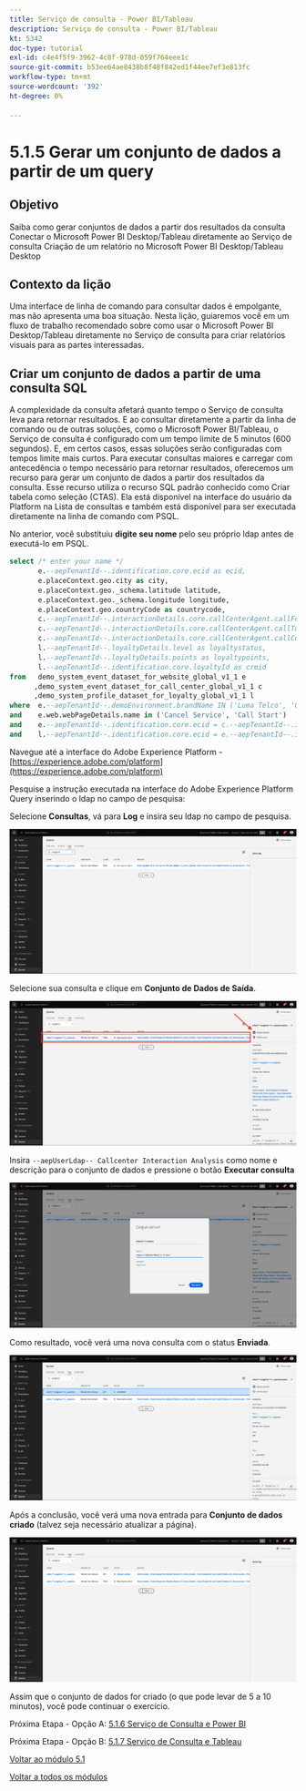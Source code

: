 ```yaml
---
title: Serviço de consulta - Power BI/Tableau
description: Serviço de consulta - Power BI/Tableau
kt: 5342
doc-type: tutorial
exl-id: c4e4f5f9-3962-4c8f-978d-059f764eee1c
source-git-commit: b53ee64ae8438b8f48f842ed1f44ee7ef3e813fc
workflow-type: tm+mt
source-wordcount: '392'
ht-degree: 0%

---
```


# 5.1.5 Gerar um conjunto de dados a partir de um query

## Objetivo

Saiba como gerar conjuntos de dados a partir dos resultados da consulta
Conectar o Microsoft Power BI Desktop/Tableau diretamente ao Serviço de consulta
Criação de um relatório no Microsoft Power BI Desktop/Tableau Desktop

## Contexto da lição

Uma interface de linha de comando para consultar dados é empolgante, mas não apresenta uma boa situação. Nesta lição, guiaremos você em um fluxo de trabalho recomendado sobre como usar o Microsoft Power BI Desktop/Tableau diretamente no Serviço de consulta para criar relatórios visuais para as partes interessadas.

## Criar um conjunto de dados a partir de uma consulta SQL

A complexidade da consulta afetará quanto tempo o Serviço de consulta leva para retornar resultados. E ao consultar diretamente a partir da linha de comando ou de outras soluções, como o Microsoft Power BI/Tableau, o Serviço de consulta é configurado com um tempo limite de 5 minutos (600 segundos). E, em certos casos, essas soluções serão configuradas com tempos limite mais curtos. Para executar consultas maiores e carregar com antecedência o tempo necessário para retornar resultados, oferecemos um recurso para gerar um conjunto de dados a partir dos resultados da consulta. Esse recurso utiliza o recurso SQL padrão conhecido como Criar tabela como seleção (CTAS). Ela está disponível na interface do usuário da Platform na Lista de consultas e também está disponível para ser executada diretamente na linha de comando com PSQL.

No anterior, você substituiu **digite seu nome** pelo seu próprio ldap antes de executá-lo em PSQL.

```sql
select /* enter your name */
       e.--aepTenantId--.identification.core.ecid as ecid,
       e.placeContext.geo.city as city,
       e.placeContext.geo._schema.latitude latitude,
       e.placeContext.geo._schema.longitude longitude,
       e.placeContext.geo.countryCode as countrycode,
       c.--aepTenantId--.interactionDetails.core.callCenterAgent.callFeeling as callFeeling,
       c.--aepTenantId--.interactionDetails.core.callCenterAgent.callTopic as callTopic,
       c.--aepTenantId--.interactionDetails.core.callCenterAgent.callContractCancelled as contractCancelled,
       l.--aepTenantId--.loyaltyDetails.level as loyaltystatus,
       l.--aepTenantId--.loyaltyDetails.points as loyaltypoints,
       l.--aepTenantId--.identification.core.loyaltyId as crmid
from   demo_system_event_dataset_for_website_global_v1_1 e
      ,demo_system_event_dataset_for_call_center_global_v1_1 c
      ,demo_system_profile_dataset_for_loyalty_global_v1_1 l
where  e.--aepTenantId--.demoEnvironment.brandName IN ('Luma Telco', 'Citi Signal')
and    e.web.webPageDetails.name in ('Cancel Service', 'Call Start')
and    e.--aepTenantId--.identification.core.ecid = c.--aepTenantId--.identification.core.ecid
and    l.--aepTenantId--.identification.core.ecid = e.--aepTenantId--.identification.core.ecid;
```

Navegue até a interface do Adobe Experience Platform - [https://experience.adobe.com/platform](https://experience.adobe.com/platform)

Pesquise a instrução executada na interface do Adobe Experience Platform Query inserindo o ldap no campo de pesquisa:

Selecione **Consultas**, vá para **Log** e insira seu ldap no campo de pesquisa.

![search-query-for-ctas.png](./images/search-query-for-ctas.png)

Selecione sua consulta e clique em **Conjunto de Dados de Saída**.

![search-query-for-ctas.png](./images/search-query-for-ctasa.png)

Insira `--aepUserLdap-- Callcenter Interaction Analysis` como nome e descrição para o conjunto de dados e pressione o botão **Executar consulta**

![create-ctas-dataset.png](./images/create-ctas-dataset.png)

Como resultado, você verá uma nova consulta com o status **Enviada**.

![ctas-query-submit.png](./images/ctas-query-submitted.png)

Após a conclusão, você verá uma nova entrada para **Conjunto de dados criado** (talvez seja necessário atualizar a página).

![ctas-dataset-created.png](./images/ctas-dataset-created.png)

Assim que o conjunto de dados for criado (o que pode levar de 5 a 10 minutos), você pode continuar o exercício.

Próxima Etapa - Opção A: [5.1.6 Serviço de Consulta e Power BI](./ex6.md)

Próxima Etapa - Opção B: [5.1.7 Serviço de Consulta e Tableau](./ex7.md)

[Voltar ao módulo 5.1](./query-service.md)

[Voltar a todos os módulos](../../../overview.md)
